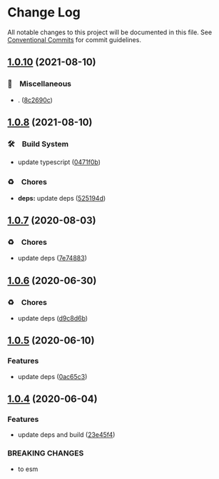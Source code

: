 # Change Log

All notable changes to this project will be documented in this file.
See [Conventional Commits](https://conventionalcommits.org) for commit guidelines.

## [1.0.10](https://github.com/bluelovers/node-novel/compare/@node-novel/layout-reporter@1.0.8...@node-novel/layout-reporter@1.0.10) (2021-08-10)


### 🔖　Miscellaneous

* . ([8c2690c](https://github.com/bluelovers/node-novel/commit/8c2690ca0b79246b9e78263da523dc443e064200))





## [1.0.8](https://github.com/bluelovers/node-novel/compare/@node-novel/layout-reporter@1.0.7...@node-novel/layout-reporter@1.0.8) (2021-08-10)


### 🛠　Build System

* update typescript ([0471f0b](https://github.com/bluelovers/node-novel/commit/0471f0b8f010e901aeeead8c0e69b2d15ba75fcf))


### ♻️　Chores

* **deps:** update deps ([525194d](https://github.com/bluelovers/node-novel/commit/525194de00267b1e544f94e4f037678849411b5a))





## [1.0.7](https://github.com/bluelovers/node-novel/compare/@node-novel/layout-reporter@1.0.6...@node-novel/layout-reporter@1.0.7) (2020-08-03)


### ♻️　Chores

* update deps ([7e74883](https://github.com/bluelovers/node-novel/commit/7e74883adc57bd6b795ab3a88d72c98a58e25feb))





## [1.0.6](https://github.com/bluelovers/node-novel/compare/@node-novel/layout-reporter@1.0.5...@node-novel/layout-reporter@1.0.6) (2020-06-30)


### ♻️　Chores

* update deps ([d9c8d6b](https://github.com/bluelovers/node-novel/commit/d9c8d6bb9b4f31496a5a390adb950c9bb7f4131d))





## [1.0.5](https://github.com/bluelovers/node-novel/compare/@node-novel/layout-reporter@1.0.4...@node-novel/layout-reporter@1.0.5) (2020-06-10)


### Features

* update deps ([0ac65c3](https://github.com/bluelovers/node-novel/commit/0ac65c322dbdda0b538ee3ee80eb7dfd0948d883))





## [1.0.4](https://github.com/bluelovers/node-novel/compare/@node-novel/layout-reporter@1.0.3...@node-novel/layout-reporter@1.0.4) (2020-06-04)


### Features

* update deps and build ([23e45f4](https://github.com/bluelovers/node-novel/commit/23e45f4b1427ca701a36ce6c89818d19e71df24b))


### BREAKING CHANGES

* to esm
